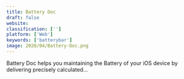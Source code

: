 ```yaml
---
title: Battery Doc
draft: false 
website: 
classification: ['']
platform: ['Web']
keywords: ['batterybar']
image: 2020/04/Battery-Doc.png
---
```

Battery Doc helps you maintaining the Battery of your iOS device by delivering precisely calculated...